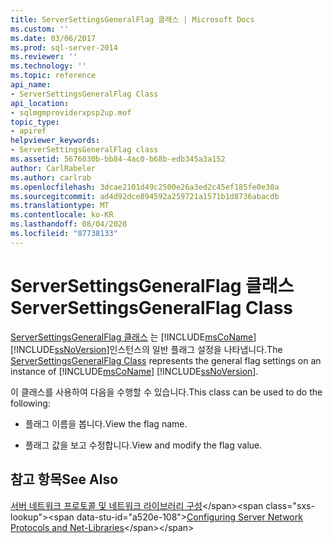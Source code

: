 ```yaml
---
title: ServerSettingsGeneralFlag 클래스 | Microsoft Docs
ms.custom: ''
ms.date: 03/06/2017
ms.prod: sql-server-2014
ms.reviewer: ''
ms.technology: ''
ms.topic: reference
api_name:
- ServerSettingsGeneralFlag Class
api_location:
- sqlmgmproviderxpsp2up.mof
topic_type:
- apiref
helpviewer_keywords:
- ServerSettingsGeneralFlag class
ms.assetid: 5676030b-bb84-4ac0-b68b-edb345a3a152
author: CarlRabeler
ms.author: carlrab
ms.openlocfilehash: 3dcae2101d49c2500e26a3ed2c45ef185fe0e30a
ms.sourcegitcommit: ad4d92dce894592a259721a1571b1d8736abacdb
ms.translationtype: MT
ms.contentlocale: ko-KR
ms.lasthandoff: 08/04/2020
ms.locfileid: "87738133"
---
```

# <a name="serversettingsgeneralflag-class"></a><span data-ttu-id="a520e-102">ServerSettingsGeneralFlag 클래스</span><span class="sxs-lookup"><span data-stu-id="a520e-102">ServerSettingsGeneralFlag Class</span></span>
  <span data-ttu-id="a520e-103">[ServerSettingsGeneralFlag 클래스](serversettingsgeneralflag-class.md) 는 [!INCLUDE[msCoName](../../../includes/msconame-md.md)] [!INCLUDE[ssNoVersion](../../../includes/ssnoversion-md.md)]인스턴스의 일반 플래그 설정을 나타냅니다.</span><span class="sxs-lookup"><span data-stu-id="a520e-103">The [ServerSettingsGeneralFlag Class](serversettingsgeneralflag-class.md) represents the general flag settings on an instance of [!INCLUDE[msCoName](../../../includes/msconame-md.md)] [!INCLUDE[ssNoVersion](../../../includes/ssnoversion-md.md)].</span></span>  
  
 <span data-ttu-id="a520e-104">이 클래스를 사용하여 다음을 수행할 수 있습니다.</span><span class="sxs-lookup"><span data-stu-id="a520e-104">This class can be used to do the following:</span></span>  
  
-   <span data-ttu-id="a520e-105">플래그 이름을 봅니다.</span><span class="sxs-lookup"><span data-stu-id="a520e-105">View the flag name.</span></span>  
  
-   <span data-ttu-id="a520e-106">플래그 값을 보고 수정합니다.</span><span class="sxs-lookup"><span data-stu-id="a520e-106">View and modify the flag value.</span></span>  
  
## <a name="see-also"></a><span data-ttu-id="a520e-107">참고 항목</span><span class="sxs-lookup"><span data-stu-id="a520e-107">See Also</span></span>  
 <span data-ttu-id="a520e-108">[서버 네트워크 프로토콜 및 네트워크 라이브러리 구성](https://msdn.microsoft.com/library/ms177485\(v=sql.100\).aspx)</span><span class="sxs-lookup"><span data-stu-id="a520e-108">[Configuring Server Network Protocols and Net-Libraries](https://msdn.microsoft.com/library/ms177485\(v=sql.100\).aspx)</span></span>  
  
  
